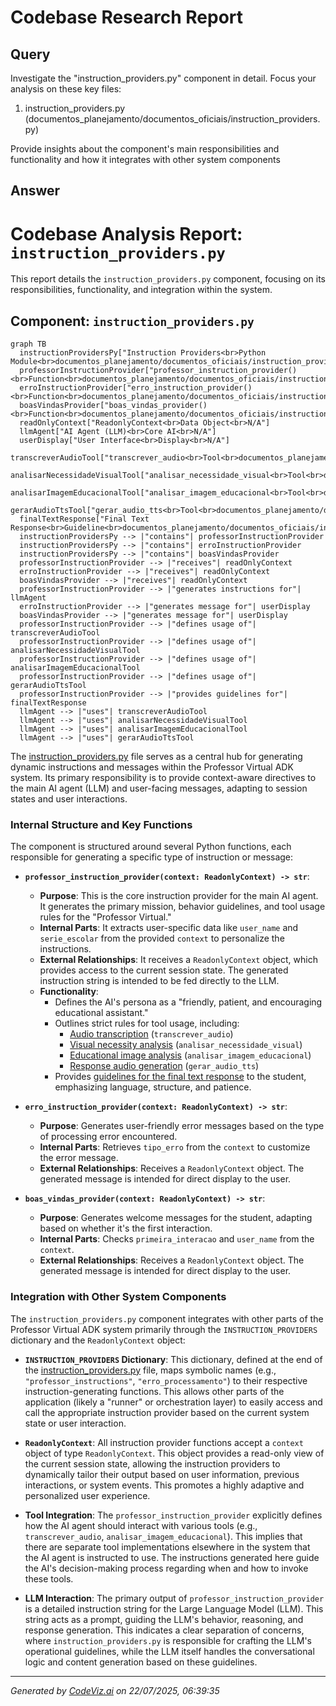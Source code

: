 # Codebase Research Report

## Query
Investigate the "instruction_providers.py" component in detail. Focus your analysis on these key files:
1. instruction_providers.py (documentos_planejamento/documentos_oficiais/instruction_providers.py)

Provide insights about the component's main responsibilities and functionality and how it integrates with other system components

## Answer
# Codebase Analysis Report: `instruction_providers.py`

This report details the `instruction_providers.py` component, focusing on its responsibilities, functionality, and integration within the system.

## Component: `instruction_providers.py`

```mermaid
graph TB
  instructionProvidersPy["Instruction Providers<br>Python Module<br>documentos_planejamento/documentos_oficiais/instruction_providers.py"]
  professorInstructionProvider["professor_instruction_provider()<br>Function<br>documentos_planejamento/documentos_oficiais/instruction_providers.py"]
  erroInstructionProvider["erro_instruction_provider()<br>Function<br>documentos_planejamento/documentos_oficiais/instruction_providers.py"]
  boasVindasProvider["boas_vindas_provider()<br>Function<br>documentos_planejamento/documentos_oficiais/instruction_providers.py"]
  readOnlyContext["ReadonlyContext<br>Data Object<br>N/A"]
  llmAgent["AI Agent (LLM)<br>Core AI<br>N/A"]
  userDisplay["User Interface<br>Display<br>N/A"]
  transcreverAudioTool["transcrever_audio<br>Tool<br>documentos_planejamento/documentos_oficiais/instruction_providers.py:25"]
  analisarNecessidadeVisualTool["analisar_necessidade_visual<br>Tool<br>documentos_planejamento/documentos_oficiais/instruction_providers.py:31"]
  analisarImagemEducacionalTool["analisar_imagem_educacional<br>Tool<br>documentos_planejamento/documentos_oficiais/instruction_providers.py:40"]
  gerarAudioTtsTool["gerar_audio_tts<br>Tool<br>documentos_planejamento/documentos_oficiais/instruction_providers.py:47"]
  finalTextResponse["Final Text Response<br>Guideline<br>documentos_planejamento/documentos_oficiais/instruction_providers.py:52"]
  instructionProvidersPy --> |"contains"| professorInstructionProvider
  instructionProvidersPy --> |"contains"| erroInstructionProvider
  instructionProvidersPy --> |"contains"| boasVindasProvider
  professorInstructionProvider --> |"receives"| readOnlyContext
  erroInstructionProvider --> |"receives"| readOnlyContext
  boasVindasProvider --> |"receives"| readOnlyContext
  professorInstructionProvider --> |"generates instructions for"| llmAgent
  erroInstructionProvider --> |"generates message for"| userDisplay
  boasVindasProvider --> |"generates message for"| userDisplay
  professorInstructionProvider --> |"defines usage of"| transcreverAudioTool
  professorInstructionProvider --> |"defines usage of"| analisarNecessidadeVisualTool
  professorInstructionProvider --> |"defines usage of"| analisarImagemEducacionalTool
  professorInstructionProvider --> |"defines usage of"| gerarAudioTtsTool
  professorInstructionProvider --> |"provides guidelines for"| finalTextResponse
  llmAgent --> |"uses"| transcreverAudioTool
  llmAgent --> |"uses"| analisarNecessidadeVisualTool
  llmAgent --> |"uses"| analisarImagemEducacionalTool
  llmAgent --> |"uses"| gerarAudioTtsTool
```


The [instruction_providers.py](documentos_planejamento/documentos_oficiais/instruction_providers.py) file serves as a central hub for generating dynamic instructions and messages within the Professor Virtual ADK system. Its primary responsibility is to provide context-aware directives to the main AI agent (LLM) and user-facing messages, adapting to session states and user interactions.

### Internal Structure and Key Functions

The component is structured around several Python functions, each responsible for generating a specific type of instruction or message:

*   **`professor_instruction_provider(context: ReadonlyContext) -> str`**:
    *   **Purpose**: This is the core instruction provider for the main AI agent. It generates the primary mission, behavior guidelines, and tool usage rules for the "Professor Virtual."
    *   **Internal Parts**: It extracts user-specific data like `user_name` and `serie_escolar` from the provided `context` to personalize the instructions.
    *   **External Relationships**: It receives a `ReadonlyContext` object, which provides access to the current session state. The generated instruction string is intended to be fed directly to the LLM.
    *   **Functionality**:
        *   Defines the AI's persona as a "friendly, patient, and encouraging educational assistant."
        *   Outlines strict rules for tool usage, including:
            *   [Audio transcription](documentos_planejamento/documentos_oficiais/instruction_providers.py:25) (`transcrever_audio`)
            *   [Visual necessity analysis](documentos_planejamento/documentos_oficiais/instruction_providers.py:31) (`analisar_necessidade_visual`)
            *   [Educational image analysis](documentos_planejamento/documentos_oficiais/instruction_providers.py:40) (`analisar_imagem_educacional`)
            *   [Response audio generation](documentos_planejamento/documentos_oficiais/instruction_providers.py:47) (`gerar_audio_tts`)
        *   Provides [guidelines for the final text response](documentos_planejamento/documentos_oficiais/instruction_providers.py:52) to the student, emphasizing language, structure, and patience.

*   **`erro_instruction_provider(context: ReadonlyContext) -> str`**:
    *   **Purpose**: Generates user-friendly error messages based on the type of processing error encountered.
    *   **Internal Parts**: Retrieves `tipo_erro` from the `context` to customize the error message.
    *   **External Relationships**: Receives a `ReadonlyContext` object. The generated message is intended for direct display to the user.

*   **`boas_vindas_provider(context: ReadonlyContext) -> str`**:
    *   **Purpose**: Generates welcome messages for the student, adapting based on whether it's the first interaction.
    *   **Internal Parts**: Checks `primeira_interacao` and `user_name` from the `context`.
    *   **External Relationships**: Receives a `ReadonlyContext` object. The generated message is intended for direct display to the user.

### Integration with Other System Components

The `instruction_providers.py` component integrates with other parts of the Professor Virtual ADK system primarily through the `INSTRUCTION_PROVIDERS` dictionary and the `ReadonlyContext` object:

*   **`INSTRUCTION_PROVIDERS` Dictionary**: This dictionary, defined at the end of the [instruction_providers.py](documentos_planejamento/documentos_oficiais/instruction_providers.py:100) file, maps symbolic names (e.g., `"professor_instructions"`, `"erro_processamento"`) to their respective instruction-generating functions. This allows other parts of the application (likely a "runner" or orchestration layer) to easily access and call the appropriate instruction provider based on the current system state or user interaction.

*   **`ReadonlyContext`**: All instruction provider functions accept a `context` object of type `ReadonlyContext`. This object provides a read-only view of the current session state, allowing the instruction providers to dynamically tailor their output based on user information, previous interactions, or system events. This promotes a highly adaptive and personalized user experience.

*   **Tool Integration**: The `professor_instruction_provider` explicitly defines how the AI agent should interact with various tools (e.g., `transcrever_audio`, `analisar_imagem_educacional`). This implies that there are separate tool implementations elsewhere in the system that the AI agent is instructed to use. The instructions generated here guide the AI's decision-making process regarding when and how to invoke these tools.

*   **LLM Interaction**: The primary output of `professor_instruction_provider` is a detailed instruction string for the Large Language Model (LLM). This string acts as a prompt, guiding the LLM's behavior, reasoning, and response generation. This indicates a clear separation of concerns, where `instruction_providers.py` is responsible for crafting the LLM's operational guidelines, while the LLM itself handles the conversational logic and content generation based on these guidelines.

---
*Generated by [CodeViz.ai](https://codeviz.ai) on 22/07/2025, 06:39:35*
